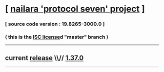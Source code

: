 
# [ [nailara 'protocol seven' project](http://src.nailara.net/) ]

### [ source code version : 19.8265-3000.0 ]

### ( this is the [ISC license](license)d "master" branch )
---
## current [release](https://github.com/anotherlink/nailara/releases) \\\\// [1.37.0](https://github.com/anotherlink/nailara/releases/tag/1.37.0)
---

